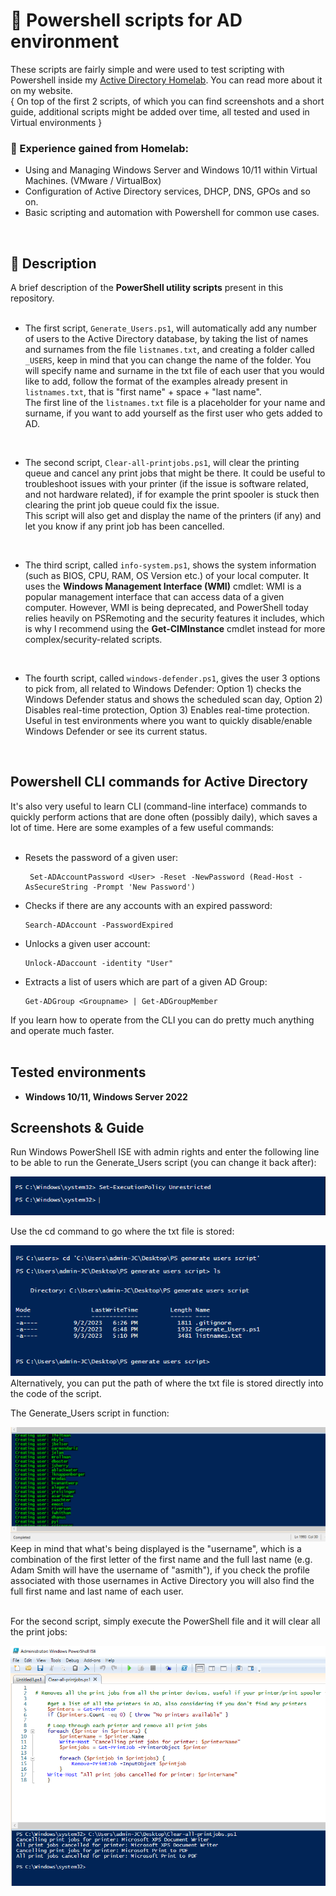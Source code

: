 <h1>🧱 Powershell scripts for AD environment </h1>

These scripts are fairly simple and were used to test scripting with Powershell inside my [Active Directory Homelab](https://tektsunami.com/adhomelab.html). You can read more about it on my website. <br />
{ On top of the first 2 scripts, of which you can find screenshots and a short guide, additional scripts might be added over time, all tested and used in Virtual environments }

<h3>🔺 Experience gained from Homelab: </h3>

- Using and Managing Windows Server and Windows 10/11 within Virtual Machines. (VMware / VirtualBox) <br />
- Configuration of Active Directory services, DHCP, DNS, GPOs and so on. <br />
- Basic scripting and automation with Powershell for common use cases. <br />

<br />
<h2>📙 Description </h2>

A brief description of the **PowerShell utility scripts** present in this repository.
<br />
<br />
- The first script, ```Generate_Users.ps1```, will automatically add any number of users to the Active Directory database, by taking the list of names and surnames from the file ```listnames.txt```, and creating a folder called ```_USERS```, keep in mind that you can change the name of the folder. You will specify name and surname in the txt file of each user that you would like to add, follow the format of the examples already present in ```listnames.txt```, that is "first name" + space + "last name". <br />
The first line of the ```listnames.txt``` file is a placeholder for your name and surname, if you want to add yourself as the first user who gets added to AD.
<br />

- The second script, ```Clear-all-printjobs.ps1```, will clear the printing queue and cancel any print jobs that might be there. It could be useful to troubleshoot issues with your printer (if the issue is software related, and not hardware related), if for example the print spooler is stuck then clearing the print job queue could fix the issue. <br />
This script will also get and display the name of the printers (if any) and let you know if any print job has been cancelled.
<br />

- The third script, called ```info-system.ps1```, shows the system information (such as BIOS, CPU, RAM, OS Version etc.) of your local computer. It uses the <b>Windows Management Interface (WMI)</b> cmdlet: WMI is a popular management interface that can access data of a given computer. However, WMI is being deprecated, and PowerShell today relies heavily on PSRemoting and the security features it includes, which is why I recommend using the <b>Get-CIMInstance</b> cmdlet instead for more complex/security-related scripts.
<br />

- The fourth script, called ```windows-defender.ps1```, gives the user 3 options to pick from, all related to Windows Defender: Option 1) checks the Windows Defender status and shows the scheduled scan day, Option 2) Disables real-time protection, Option 3) Enables real-time protection. Useful in test environments where you want to quickly disable/enable Windows Defender or see its current status.
<br />


<h2> Powershell CLI commands for Active Directory </h2>
It's also very useful to learn CLI (command-line interface) commands to quickly perform actions that are done often (possibly daily), which saves a lot of time. Here are some examples of a few useful commands: 
<br />
<br />

<ul>
<li>Resets the password of a given user: 
  
     Set-ADAccountPassword <User> -Reset -NewPassword (Read-Host -AsSecureString -Prompt 'New Password')
</li>

<li>Checks if there are any accounts with an expired password:

    Search-ADAccount -PasswordExpired
</li>

<li>Unlocks a given user account:

    Unlock-ADaccount -identity "User"
</li>

<li>Extracts a list of users which are part of a given AD Group:
  
    Get-ADGroup <Groupname> | Get-ADGroupMember
</li>
</ul>
If you learn how to operate from the CLI you can do pretty much anything and operate much faster.

<br />
<br />

<h2> Tested environments </h2>

- <b>Windows 10/11, Windows Server 2022</b>

<h2> Screenshots & Guide </h2>

Run Windows PowerShell ISE with admin rights and enter the following line to be able to run the Generate_Users script (you can change it back after):  <br />

![Sample image](images/PShellscript1.png)
<br />

Use the cd command to go where the txt file is stored: <br />

![Sample image](images/PShellscript2.png)
<br />
Alternatively, you can put the path of where the txt file is stored directly into the code of the script.

The Generate_Users script in function: <br />

![Sample image](images/PShellscript3.png)
<br />
Keep in mind that what's being displayed is the "username", which is a combination of the first letter of the first name and the full last name (e.g. Adam Smith will have the username of "asmith"), if you check the profile associated with those usernames in Active Directory you will also find the full first name and last name of each user.
<br />
<br />

For the second script, simply execute the PowerShell file and it will clear all the print jobs: <br />

![Sample image](images/PShellscript4.png)
<br />
<br />

<!-- If you want to upload the image instead of using a relative path:  <img src="https://---------" height="80%" width="80%" alt="PShell script"/> 
!-->

